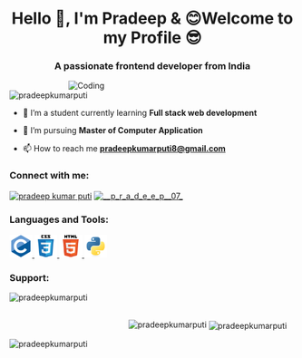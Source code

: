 
<h1 align="center">Hello 👋, I'm Pradeep & 😊Welcome to my Profile 😎</h1>
<h3 align="center">A passionate frontend developer from India</h3>
<img align="right" alt="Coding" width="400" src="https://miro.medium.com/max/1600/0*C-cPP9D2MIyeexAT.gif">

<p align="left"> <img src="https://komarev.com/ghpvc/?username=pradeepkumarputi&label=Profile%20views&color=0e75b6&style=flat" alt="pradeepkumarputi" /> </p>


- 🔭 I’m a student currently learning **Full stack web development**

- 🌱 I’m pursuing **Master of Computer Application**

- 📫 How to reach me **pradeepkumarputi8@gmail.com**

<h3 align="left">Connect with me:</h3>
<p align="left">
<a href="https://linkedin.com/in/pradeep kumar puti" target="blank"><img align="center" src="https://raw.githubusercontent.com/rahuldkjain/github-profile-readme-generator/master/src/images/icons/Social/linked-in-alt.svg" alt="pradeep kumar puti" height="30" width="40" /></a>
<a href="https://instagram.com/__p_r_a_d_e_e_p__07_" target="blank"><img align="center" src="https://raw.githubusercontent.com/rahuldkjain/github-profile-readme-generator/master/src/images/icons/Social/instagram.svg" alt="__p_r_a_d_e_e_p__07_" height="30" width="40" /></a>
</p>

<h3 align="left">Languages and Tools:</h3>
<p align="left"> <a href="https://www.cprogramming.com/" target="_blank" rel="noreferrer"> <img src="https://raw.githubusercontent.com/devicons/devicon/master/icons/c/c-original.svg" alt="c" width="40" height="40"/> </a> <a href="https://www.w3schools.com/css/" target="_blank" rel="noreferrer"> <img src="https://raw.githubusercontent.com/devicons/devicon/master/icons/css3/css3-original-wordmark.svg" alt="css3" width="40" height="40"/> </a> <a href="https://www.w3.org/html/" target="_blank" rel="noreferrer"> <img src="https://raw.githubusercontent.com/devicons/devicon/master/icons/html5/html5-original-wordmark.svg" alt="html5" width="40" height="40"/> </a> <a href="https://www.python.org" target="_blank" rel="noreferrer"> <img src="https://raw.githubusercontent.com/devicons/devicon/master/icons/python/python-original.svg" alt="python" width="40" height="40"/> </a> </p>

<h3 align="left">Support:</h3>
<p><a href="https://www.buymeacoffee.com/pradeepkumarputi"> <img align="left" src="https://cdn.buymeacoffee.com/buttons/v2/default-yellow.png" height="50" width="210" alt="pradeepkumarputi" /></a></p><br><br>

<p><img align="left" src="https://github-readme-stats.vercel.app/api/top-langs?username=pradeepkumarputi&show_icons=true&locale=en&layout=compact" alt="pradeepkumarputi" /></p>

<p>&nbsp;<img align="center" src="https://github-readme-stats.vercel.app/api?username=pradeepkumarputi&show_icons=true&locale=en" alt="pradeepkumarputi" /></p>

<p><img align="center" src="https://github-readme-streak-stats.herokuapp.com/?user=pradeepkumarputi&" alt="pradeepkumarputi" /></p>



